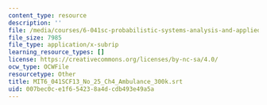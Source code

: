 ```yaml
---
content_type: resource
description: ''
file: /media/courses/6-041sc-probabilistic-systems-analysis-and-applied-probability-fall-2013/007bec0ce1f654238a4dcdb493e49a5a_MIT6_041SCF13_No_25_Ch4_Ambulance_300k.vtt
file_size: 7985
file_type: application/x-subrip
learning_resource_types: []
license: https://creativecommons.org/licenses/by-nc-sa/4.0/
ocw_type: OCWFile
resourcetype: Other
title: MIT6_041SCF13_No_25_Ch4_Ambulance_300k.srt
uid: 007bec0c-e1f6-5423-8a4d-cdb493e49a5a
---
```

